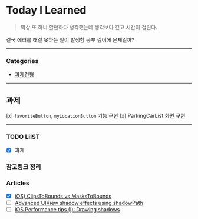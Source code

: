 # Today I Learned
> 막상 또 하니 할만하다 생각했는데 생각보다 깊고 시간이 걸린다.

결국 에러를 해결 못하는 일이 발생함 공부 깊이에 문제일까?

---

### Categories
- [과제전형](#과제)

---

## 과제
[x] `favoriteButton`, `myLocationButton` 기능 구현
[x] ParkingCarList 화면 구현

---

### TODO LiIST
- [x] 과제

### 참고링크 정리


### Articles
- [x] [iOS) ClipsToBounds vs MasksToBounds
](https://babbab2.tistory.com/47)
- [ ] [Advanced UIView shadow effects using shadowPath](https://www.hackingwithswift.com/articles/155/advanced-uiview-shadow-effects-using-shadowpath)
- [ ] [iOS Performance tips (I): Drawing shadows
](http://angelolloqui.com/blog/30-iOS-Performance-tips-I-Drawing-shadows)
